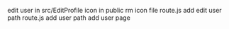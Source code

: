 edit user in  src/EditProfile
icon in public
rm icon file 
route.js add edit user path 
route.js add user path
add user page 
